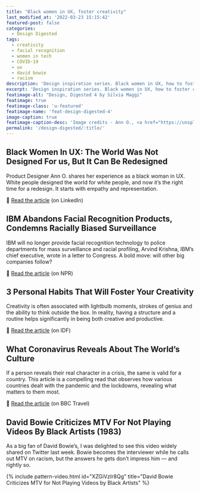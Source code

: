 ```yaml
---
title: "Black women in UX, foster creativity"
last_modified_at: '2022-03-23 15:15:42'
featured-post: false
categories:
  - Design Digested
tags:
  - creativity
  - facial recognition
  - women in tech
  - COVID-19
  - ux
  - david bowie
  - racism
description: 'Design inspiration series. Black women in UX, how to foster creativity, and the time David Bowie scolded MTV.'
excerpt: 'Design inspiration series. Black women in UX, how to foster creativity, and the time David Bowie scolded MTV.'
featimage-alt: "Design, Digested 4 by Silvia Maggi"
featimage: true
featimage-class: 'u-featured'
featimage-name: 'feat-design-digested-4'
image-caption: true
featimage-caption-desc: 'Image credits - Ann O., <a href="https://unsplash.com/photos/suZyHko1JEs">Stephanie McCabe</a>'
permalink: '/design-digested/:title/'
---
```

## Black Women In UX: The World Was Not Designed For us, But It Can Be Redesigned

Product Designer Ann O. shares her experience as a black woman in UX. White people designed the world for white people, and now it’s the right time for a redesign. It starts with empathy and representation.

<p class="detached">🔗 <a href="https://www.linkedin.com/pulse/black-women-ux-world-designed-us-can-redesigned-ann-oduwaiye/">Read the article</a> (on LinkedIn)</p>

## IBM Abandons Facial Recognition Products, Condemns Racially Biased Surveillance

IBM will no longer provide facial recognition technology to police departments for mass surveillance and racial profiling, Arvind Krishna, IBM’s chief executive, wrote in a letter to Congress. A bold move: will other big companies follow?

<p class="detached">🔗 <a href="https://www.npr.org/2020/06/09/873298837/ibm-abandons-facial-recognition-products-condemns-racially-biased-surveillance?t=1592513695449">Read the article</a> (on NPR)</p>

## 3 Personal Habits That Will Foster Your Creativity

Creativity is often associated with lightbulb moments, strokes of genius and the ability to think outside the box. In reality, having a structure and a routine helps significantly in being both creative and productive.

<p class="detached">🔗 <a href="https://www.interaction-design.org/literature/article/3-personal-habits-that-will-foster-your-creativity">Read the article</a> (on IDF)</p>

## What Coronavirus Reveals About The World’s Culture

If a person reveals their real character in a crisis, the same is valid for a country. This article is a compelling read that observes how various countries dealt with the pandemic and the lockdowns, revealing what matters to them most.

<p class="detached">🔗 <a href="http://www.bbc.com/travel/story/20200327-what-coronavirus-reveals-about-the-worlds-culture">Read the article</a> (on BBC Travel)</p>

## David Bowie Criticizes MTV For Not Playing Videos By Black Artists (1983)

As a big fan of David Bowie’s, I was delighted to see this video widely shared on Twitter last week. Bowie becomes the interviewer while he calls out MTV on racism, but the answers he gets don’t impress him — and rightly so.

{% include pattern-video.html id="XZGiVzIr8Qg" title="David Bowie Criticizes MTV for Not Playing Videos by Black Artists" %}
